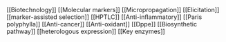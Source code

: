 [[Biotechnology]]
[[Molecular markers]]
[[Micropropagation]]
[[Elicitation]]
[[marker-assisted selection]]
[[HPTLC]]
[[Anti-inflammatory]]
[[Paris polyphylla]]
[[Anti-cancer]]
[[Anti-oxidant]]
[[Dppe]]
[[Biosynthetic pathway]]
[[heterologous expression]]
[[Key enzymes]]
